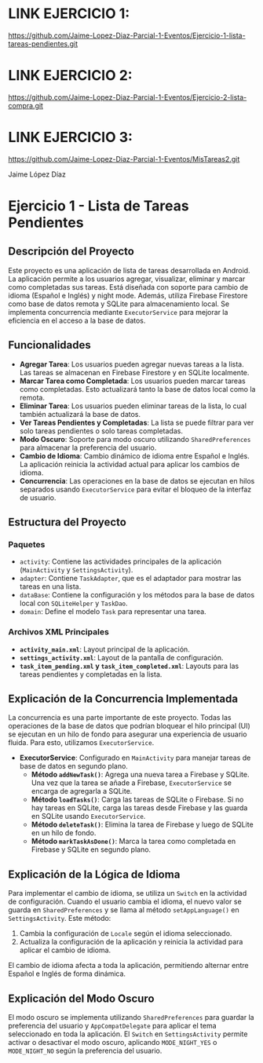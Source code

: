 # LINK EJERCICIO 1: 
https://github.com/Jaime-Lopez-Diaz-Parcial-1-Eventos/Ejercicio-1-lista-tareas-pendientes.git

# LINK EJERCICIO 2:
https://github.com/Jaime-Lopez-Diaz-Parcial-1-Eventos/Ejercicio-2-lista-compra.git

# LINK EJERCICIO 3:
https://github.com/Jaime-Lopez-Diaz-Parcial-1-Eventos/MisTareas2.git


Jaime López Díaz

# Ejercicio 1 - Lista de Tareas Pendientes

## Descripción del Proyecto
Este proyecto es una aplicación de lista de tareas desarrollada en Android. La aplicación permite a los usuarios agregar, visualizar, eliminar y marcar como completadas sus tareas. Está diseñada con soporte para cambio de idioma (Español e Inglés) y night mode. Además, utiliza Firebase Firestore como base de datos remota y SQLite para almacenamiento local. Se implementa concurrencia mediante `ExecutorService` para mejorar la eficiencia en el acceso a la base de datos.

## Funcionalidades
- **Agregar Tarea**: Los usuarios pueden agregar nuevas tareas a la lista. Las tareas se almacenan en Firebase Firestore y en SQLite localmente.
- **Marcar Tarea como Completada**: Los usuarios pueden marcar tareas como completadas. Esto actualizará tanto la base de datos local como la remota.
- **Eliminar Tarea**: Los usuarios pueden eliminar tareas de la lista, lo cual también actualizará la base de datos.
- **Ver Tareas Pendientes y Completadas**: La lista se puede filtrar para ver solo tareas pendientes o solo tareas completadas.
- **Modo Oscuro**: Soporte para modo oscuro utilizando `SharedPreferences` para almacenar la preferencia del usuario.
- **Cambio de Idioma**: Cambio dinámico de idioma entre Español e Inglés. La aplicación reinicia la actividad actual para aplicar los cambios de idioma.
- **Concurrencia**: Las operaciones en la base de datos se ejecutan en hilos separados usando `ExecutorService` para evitar el bloqueo de la interfaz de usuario.

## Estructura del Proyecto

### Paquetes
- `activity`: Contiene las actividades principales de la aplicación (`MainActivity` y `SettingsActivity`).
- `adapter`: Contiene `TaskAdapter`, que es el adaptador para mostrar las tareas en una lista.
- `dataBase`: Contiene la configuración y los métodos para la base de datos local con `SQLiteHelper` y `TaskDao`.
- `domain`: Define el modelo `Task` para representar una tarea.

### Archivos XML Principales
- **`activity_main.xml`**: Layout principal de la aplicación.
- **`settings_activity.xml`**: Layout de la pantalla de configuración.
- **`task_item_pending.xml` y `task_item_completed.xml`**: Layouts para las tareas pendientes y completadas en la lista.

## Explicación de la Concurrencia Implementada
La concurrencia es una parte importante de este proyecto. Todas las operaciones de la base de datos que podrían bloquear el hilo principal (UI) se ejecutan en un hilo de fondo para asegurar una experiencia de usuario fluida. Para esto, utilizamos `ExecutorService`.

- **ExecutorService**: Configurado en `MainActivity` para manejar tareas de base de datos en segundo plano.
    - **Método `addNewTask()`**: Agrega una nueva tarea a Firebase y SQLite. Una vez que la tarea se añade a Firebase, `ExecutorService` se encarga de agregarla a SQLite.
    - **Método `loadTasks()`**: Carga las tareas de SQLite o Firebase. Si no hay tareas en SQLite, carga las tareas desde Firebase y las guarda en SQLite usando `ExecutorService`.
    - **Método `deleteTask()`**: Elimina la tarea de Firebase y luego de SQLite en un hilo de fondo.
    - **Método `markTaskAsDone()`**: Marca la tarea como completada en Firebase y SQLite en segundo plano.

## Explicación de la Lógica de Idioma
Para implementar el cambio de idioma, se utiliza un `Switch` en la actividad de configuración. Cuando el usuario cambia el idioma, el nuevo valor se guarda en `SharedPreferences` y se llama al método `setAppLanguage()` en `SettingsActivity`. Este método:

1. Cambia la configuración de `Locale` según el idioma seleccionado.
2. Actualiza la configuración de la aplicación y reinicia la actividad para aplicar el cambio de idioma.

El cambio de idioma afecta a toda la aplicación, permitiendo alternar entre Español e Inglés de forma dinámica.

## Explicación del Modo Oscuro
El modo oscuro se implementa utilizando `SharedPreferences` para guardar la preferencia del usuario y `AppCompatDelegate` para aplicar el tema seleccionado en toda la aplicación. El `Switch` en `SettingsActivity` permite activar o desactivar el modo oscuro, aplicando `MODE_NIGHT_YES` o `MODE_NIGHT_NO` según la preferencia del usuario.

